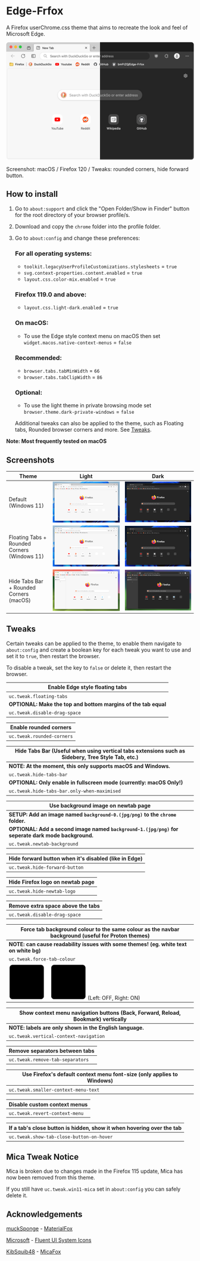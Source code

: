 # Edge-Frfox
A Firefox userChrome.css theme that aims to recreate the look and feel of Microsoft Edge.

<!-- Use <img> element to set a maximum width. -->
<img src="screenshots/thumbnail.png" alt="Edge-Frfox theme thumbail screenshot." width="800">

Screenshot: macOS / Firefox 120 / Tweaks: rounded corners, hide forward button.

## How to install
1. Go to `about:support` and click the "Open Folder/Show in Finder" button for the root directory of your browser profile/s.
2. Download and copy the `chrome` folder into the profile folder.
3. Go to `about:config` and change these preferences:

   ### For all operating systems:
   * `toolkit.legacyUserProfileCustomizations.stylesheets` = `true`
   * `svg.context-properties.content.enabled` = `true`
   * `layout.css.color-mix.enabled` = `true`

   ### Firefox 119.0 and above:
   * `layout.css.light-dark.enabled` = `true`

   ### On macOS:
   * To use the Edge style context menu on macOS then set `widget.macos.native-context-menus` = `false`

   ### Recommended:
   * `browser.tabs.tabMinWidth` = `66`
   * `browser.tabs.tabClipWidth` = `86`

   ### Optional:
   * To use the light theme in private browsing mode set `browser.theme.dark-private-windows` = `false`

   Additional tweaks can also be applied to the theme, such as Floating tabs, Rounded browser corners and more. See [Tweaks](#tweaks).

**Note: Most frequently tested on macOS**

## Screenshots
| Theme                                        | Light                                    | Dark                                   |
| -------------------------------------------- | ---------------------------------------- | -------------------------------------- |
| Default (Windows 11)                         | ![Light][s-light]                        | ![Dark][s-dark]                        |
| Floating Tabs + Rounded Corners (Windows 11) | ![Light, Floating Tabs][s-light-ft]      | ![Dark, Floating Tabs][s-dark-ft]      |
| Hide Tabs Bar + Rounded Corners (macOS)      | ![Light, Hide Tabs Bar][s-light-mac-htb] | ![Dark, Hide Tabs Bar][s-dark-mac-htb] |

## Tweaks
Certain tweaks can be applied to the theme, to enable them navigate to `about:config` and create a boolean key for each tweak you want to use and set it to `true`, then restart the browser.

To disable a tweak, set the key to `false` or delete it, then restart the browser.

| Enable Edge style floating tabs                                |
| -------------------------------------------------------------- |
| `uc.tweak.floating-tabs`                                       |
| **OPTIONAL: Make the top and bottom margins of the tab equal** |
| `uc.tweak.disable-drag-space`                                  |

| Enable rounded corners     |
| -------------------------- |
| `uc.tweak.rounded-corners` |

| Hide Tabs Bar (Useful when using vertical tabs extensions such as Sidebery, Tree Style Tab, etc.) |
| ------------------------------------------------------------------------------------------------- |
| **NOTE: At the moment, this only supports macOS and Windows.**                                    |
| `uc.tweak.hide-tabs-bar`                                                                          |
| **OPTIONAL: Only enable in fullscreen mode (currently: macOS Only!)**                             |
| `uc.tweak.hide-tabs-bar.only-when-maximised`                                                      |

| Use background image on newtab page                                                                |
| -------------------------------------------------------------------------------------------------- |
| **SETUP: Add an image named `background-0.(jpg/png)` to the `chrome` folder.**                     |
| **OPTIONAL: Add a second image named `background-1.(jpg/png)` for seperate dark mode background.** |
| `uc.tweak.newtab-background`                                                                       |

| Hide forward button when it's disabled (like in Edge) |
| ----------------------------------------------------- |
| `uc.tweak.hide-forward-button`                        |

| Hide Firefox logo on newtab page |
| -------------------------------- |
| `uc.tweak.hide-newtab-logo`      |

| Remove extra space above the tabs |
| --------------------------------- |
| `uc.tweak.disable-drag-space`     |

| Force tab background colour to the same colour as the navbar background (useful for Proton themes) |
| -------------------------------------------------------------------------------------------------- |
| **NOTE: can cause readability issues with some themes! (eg. white text on white bg)**              |
| `uc.tweak.force-tab-colour`                                                                        |
| ![force tab colour example](screenshots/force-tab-colour.svg) (Left: OFF, Right: ON)               |

| Show context menu navigation buttons (Back, Forward, Reload, Bookmark) vertically |
| --------------------------------------------------------------------------------- |
| **NOTE: labels are only shown in the English language.**                          |
| `uc.tweak.vertical-context-navigation`                                            |

| Remove separators between tabs   |
| -------------------------------- |
| `uc.tweak.remove-tab-separators` |

| Use Firefox's default context menu font-size (only applies to Windows) |
| ---------------------------------------------------------------------- |
| `uc.tweak.smaller-context-menu-text`                                   |

| Disable custom context menus   |
| ------------------------------ |
| `uc.tweak.revert-context-menu` |

| If a tab's close button is hidden, show it when hovering over the tab |
| --------------------------------------------------------------------- |
| `uc.tweak.show-tab-close-button-on-hover`                             |

## Mica Tweak Notice
Mica is broken due to changes made in the Firefox 115 update, Mica has now been
removed from this theme.

If you still have `uc.tweak.win11-mica` set in `about:config` you can safely
delete it.

## Acknowledgements
[muckSponge](https://github.com/muckSponge) - [MaterialFox](https://github.com/muckSponge/MaterialFox)

[Microsoft](https://github.com/microsoft) - [Fluent UI System Icons](https://github.com/microsoft/fluentui-system-icons)

[KibSquib48](https://github.com/KibSquib48) - [MicaFox](https://github.com/KibSquib48/MicaFox)

<!-- links -->
[1]: https://github.com/lassekongo83/adw-gtk3

<!-- light mode screenshot links -->
[s-light]: screenshots/Windows_default_light.png
[s-light-ft]: screenshots/Windows_floating-tabs_light.png
[s-light-mac-htb]: screenshots/macOS_hide-tabs-bar_light.png

<!-- dark mode screenshot links -->
[s-dark]: screenshots/Windows_default_dark.png
[s-dark-ft]: screenshots/Windows_floating-tabs_dark.png
[s-dark-mac-htb]: screenshots/macOS_hide-tabs-bar_dark.png
